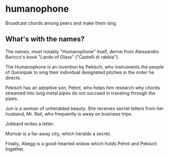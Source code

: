 # humanophone

Broadcast chords among peers and make them sing

## What's with the names?

The names, most notably "Humanophone" itself, derive from Alessandro Baricco's book "Lands of Glass" ("Castelli di rabbia").

The Humanophone is an invention by Pekisch, who instruments the people of Quinnipak to sing their individual designated pitches in the order he directs.

Pekisch has an adoptive son, Pehnt, who helps him research why chords streamed into long metal pipes do not succeed in traveling through the pipes.

Jun is a woman of unheralded beauty. She receives secret letters from her husband, Mr. Rail, who frequently is away on business trips.

Jobbard writes a letter.

Morivar is a far-away city, which heralds a secret.

Finally, Abegg is a good-hearted widow which holds Pehnt and Pekisch together.
